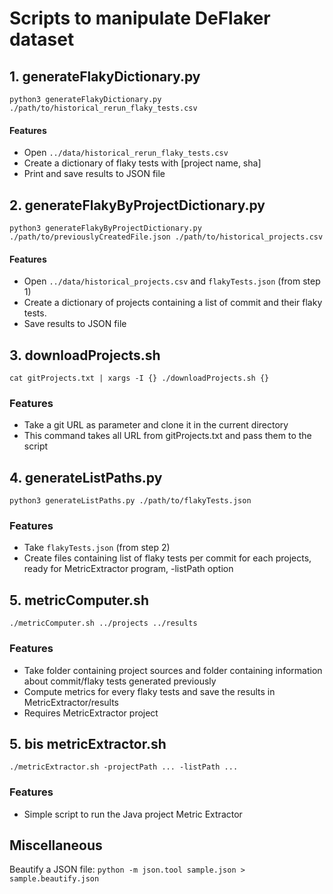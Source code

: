 # Scripts to manipulate DeFlaker dataset

## 1. generateFlakyDictionary.py

`python3 generateFlakyDictionary.py ./path/to/historical_rerun_flaky_tests.csv`

#### Features

* Open `../data/historical_rerun_flaky_tests.csv`
* Create a dictionary of flaky tests with [project name, sha]
* Print and save results to JSON file

## 2. generateFlakyByProjectDictionary.py

`python3 generateFlakyByProjectDictionary.py ./path/to/previouslyCreatedFile.json ./path/to/historical_projects.csv`

#### Features

* Open `../data/historical_projects.csv` and `flakyTests.json` (from step 1)
* Create a dictionary of projects containing a list of commit and their flaky tests.
* Save results to JSON file

## 3. downloadProjects.sh

`cat gitProjects.txt | xargs -I {} ./downloadProjects.sh {}`

### Features

* Take a git URL as parameter and clone it in the current directory
* This command takes all URL from gitProjects.txt and pass them to the script

## 4. generateListPaths.py

`python3 generateListPaths.py ./path/to/flakyTests.json`

### Features

* Take `flakyTests.json` (from step 2)
* Create files containing list of flaky tests per commit for each projects, ready for MetricExtractor program, -listPath option

## 5. metricComputer.sh

`./metricComputer.sh ../projects ../results`

### Features

* Take folder containing project sources and folder containing information about commit/flaky tests generated previously
* Compute metrics for every flaky tests and save the results in MetricExtractor/results
* Requires MetricExtractor project

## 5. bis metricExtractor.sh

`./metricExtractor.sh -projectPath ... -listPath ...`

### Features

* Simple script to run the Java project Metric Extractor

## Miscellaneous

Beautify a JSON file:
`python -m json.tool sample.json > sample.beautify.json`